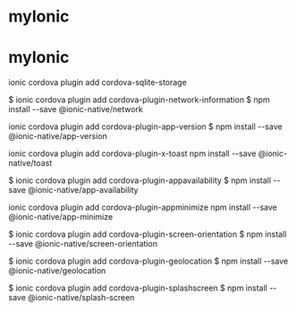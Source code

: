 # myIonic
# myIonic

ionic cordova plugin add cordova-sqlite-storage

$ ionic cordova plugin add cordova-plugin-network-information
$ npm install --save @ionic-native/network

 ionic cordova plugin add cordova-plugin-app-version
$ npm install --save @ionic-native/app-version

ionic cordova plugin add cordova-plugin-x-toast
npm install --save @ionic-native/toast

$ ionic cordova plugin add cordova-plugin-appavailability
$ npm install --save @ionic-native/app-availability

ionic cordova plugin add cordova-plugin-appminimize
npm install --save @ionic-native/app-minimize

$ ionic cordova plugin add cordova-plugin-screen-orientation
$ npm install --save @ionic-native/screen-orientation

$ ionic cordova plugin add cordova-plugin-geolocation
$ npm install --save @ionic-native/geolocation

$ ionic cordova plugin add cordova-plugin-splashscreen
$ npm install --save @ionic-native/splash-screen
